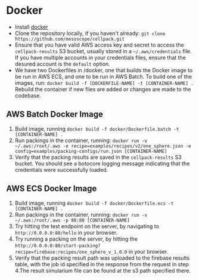 # Docker

* Install [docker](https://docs.docker.com/v17.09/engine/installation/)
* Clone the repository locally, if you haven't already: `git clone https://github.com/mesoscope/cellpack.git`
* Ensure that you have valid AWS access key and secret to access the `cellpack-results` S3 bucket, usually stored in a `~/.aws/credentials` file. If you have multiple accounts in your credentials files, ensure that the desured account is the `default` option.
*  We have two Dockerfiles in /docker, one that builds the Docker image to be run in AWS ECS, and one to be run in AWS Batch. To build one of the images, run: `docker build -f [DOCKERFILE-NAME] -t [CONTAINER-NAME] .` Rebuild the container if new files are added or changes are made to the codebase.

## AWS Batch Docker Image
1. Build image, running `docker build -f docker/Dockerfile.batch -t [CONTAINER-NAME] .`
2. Run packings in the container, running: `docker run -v ~/.aws:/root/.aws -e recipe=examples/recipes/v2/one_sphere.json -e config=examples/packing-configs/run.json [CONTAINER-NAME]`
3. Verify that the packing results are saved in the `cellpack-results` S3 bucket. You should see a botocore logging message indicating that the credentials were successfully loaded.

## AWS ECS Docker Image
1. Build image, running `docker build -f docker/Dockerfile.ecs -t [CONTAINER-NAME] .`
2. Run packings in the container, running: `docker run -v ~/.aws:/root/.aws -p 80:80 [CONTAINER-NAME]`
3. Try hitting the test endpoint on the server, by navigating to `http://0.0.0.0:80/hello` in your browser.
4. Try running a packing on the server, by hitting the `http://0.0.0.0:80/start-packing?recipe=firebase:recipes/one_sphere_v_1.0.0` in your browser.
5. Verify that the packing result path was uploaded to the firebase results table, with the job id specified in the response from the request in step 4.The result simularium file can be found at the s3 path specified there.